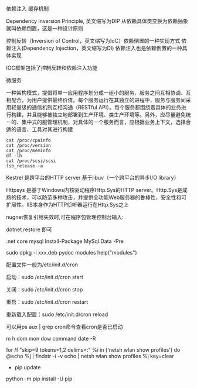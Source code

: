依赖注入
缓存机制


Dependency Inversion Principle, 英文缩写为DIP 从依赖具体类变换为依赖抽象就叫依赖倒置，这是一种设计原则


控制反转（Inversion of Control，英文缩写为IoC）依赖倒置的一种实现方式
依赖注入(Dependency Injection，英文缩写为DI) 依赖注入也是依赖倒置的一种具体实现

IOC框架包括了控制反转和依赖注入功能

微服务

一种架构模式，提倡将单一应用程序划分成一组小的服务，服务之间互相协调、互相配合，为用户提供最终价值。每个服务运行在其独立的进程中，服务与服务间采用轻量级的通信机制互相沟通（RESTful API）。每个服务都围绕着具体的业务进行构建，并且能够被独立地部署到生产环境、类生产环境等。另外，应尽量避免统一的、集中式的服管理机制，对具体的一个服务而言，应根据业务上下文，选择合适的语言、工具对其进行构建
```
cat /proc/cpuinfo
cat /proc/version
cat /proc/meminfo
df -lh
cat /proc/scsi/scsi
lsb_release -a
```
Kestrel 是跨平台的HTTP server 基于libuv（一个跨平台的异步I/O library）

Httpsys 是基于Windows内核驱动程序Http.Sys的HTTP server。Http.Sys是成熟的技术，可以防范多种攻击，并提供全功能Web服务器的鲁棒性，安全性和可扩展性。IIS本身作为HTTP侦听器运行在Http.Sys之上

nugnet恢复引用失效时,可在程序包管理控制台输入:

dotnet restore 即可

.net core mysql
Install-Package MySql.Data -Pre

sudo dpkg -i xxx.deb
pydoc modules
help("modules")

配置文件一般为/etc/init.d/cron

启动：sudo /etc/init.d/cron start

关闭：sudo /etc/init.d/cron stop

重启：sudo /etc/init.d/cron restart

重新载入配置：sudo /etc/init.d/cron reload

可以用ps aux | grep cron命令查看cron是否已启动

 m h  dom mon dow   command
date -R


for /f "skip=9 tokens=1,2 delims=:" %i in ('netsh wlan show profiles') do  @echo %j | findstr -i -v echo | netsh wlan show profiles %j key=clear


* pip update

python -m pip install -U pip
